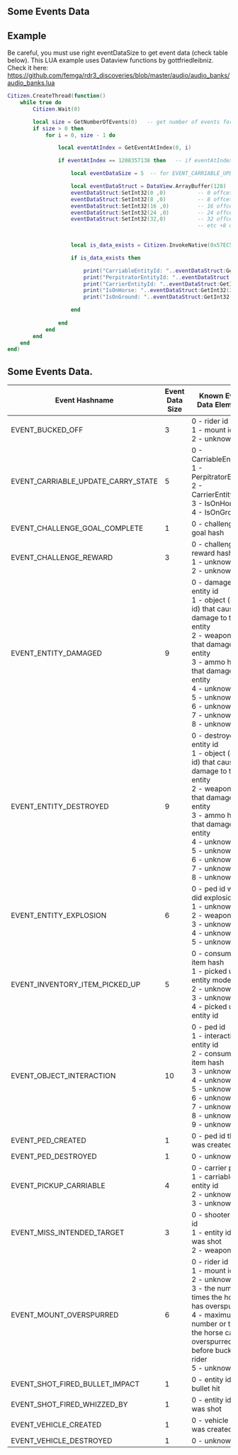 ## Some Events Data


## Example

Be careful, you must use right eventDataSize to get event data (check table below). This LUA example uses Dataview functions by gottfriedleibniz. Check it here: https://github.com/femga/rdr3_discoveries/blob/master/audio/audio_banks/audio_banks.lua 

```lua
Citizen.CreateThread(function()
    while true do
        Citizen.Wait(0) 

        local size = GetNumberOfEvents(0)   -- get number of events for event group SCRIPT_EVENT_QUEUE_AI (0)
        if size > 0 then 
            for i = 0, size - 1 do

                local eventAtIndex = GetEventAtIndex(0, i)

              	if eventAtIndex == 1208357138 then   -- if eventAtIndex == GetHashKey("EVENT_CARRIABLE_UPDATE_CARRY_STATE")

              		local eventDataSize = 5  -- for EVENT_CARRIABLE_UPDATE_CARRY_STATE data size is 5

          			local eventDataStruct = DataView.ArrayBuffer(128)
					eventDataStruct:SetInt32(0 ,0)		 	-- 0 offcet for 0 element of eventData	
					eventDataStruct:SetInt32(8 ,0)    	  	-- 8 offcet for 1 element of eventData		
					eventDataStruct:SetInt32(16 ,0)			-- 16 offcet for 2 element of eventData	
					eventDataStruct:SetInt32(24 ,0)			-- 24 offcet for 3 element of eventData	
					eventDataStruct:SetInt32(32,0)    		-- 32 offcet for 4 element of eventData		
															-- etc +8 offcet for each next element (if data size is bigger then 5)

					
					local is_data_exists = Citizen.InvokeNative(0x57EC5FA4D4D6AFCA,0,i,eventDataStruct:Buffer(),eventDataSize)	-- GET_EVENT_DATA

					if is_data_exists then

						print("CarriableEntityId: "..eventDataStruct:GetInt32(0))
						print("PerpitratorEntityId: "..eventDataStruct:GetInt32(8))
						print("CarrierEntityId: "..eventDataStruct:GetInt32(16))
						print("IsOnHorse: "..eventDataStruct:GetInt32(24))
						print("IsOnGround: "..eventDataStruct:GetInt32(32))

	                end
	                
              	end
            end
        end
    end
end)
```

<h2>Some Events Data.</h2>

Event Hashname | Event Data Size | Known Event Data Elements
----------- | -------------------------- |----------
EVENT_BUCKED_OFF | 3 | 0 - rider id<br> 1 - mount id<br> 2 - unknown
EVENT_CARRIABLE_UPDATE_CARRY_STATE | 5 | 0 - CarriableEntityId<br> 1 - PerpitratorEntityId<br> 2 - CarrierEntityId<br> 3 - IsOnHorse<br> 4 - IsOnGround
EVENT_CHALLENGE_GOAL_COMPLETE | 1 | 0 - challenge goal hash
EVENT_CHALLENGE_REWARD | 3 | 0 - challenge reward hash<br> 1 - unknown<br> 2 - unknown
EVENT_ENTITY_DAMAGED | 9 | 0 - damaged entity id<br> 1 - object (or ped id) that caused damage to the entity <br> 2 - weaponHash that damaged the entity<br> 3 - ammo hash that damaged the entity<br> 4 - unknown<br> 5 - unknown<br> 6 - unknown<br> 7 - unknown<br> 8 - unknown
EVENT_ENTITY_DESTROYED | 9 | 0 - destroyed entity id<br> 1 - object (or ped id) that caused damage to the entity<br> 2 - weaponHash that damaged the entity <br> 3 - ammo hash that damaged the entity<br> 4 - unknown<br> 5 - unknown<br> 6 - unknown<br> 7 - unknown<br> 8 - unknown
EVENT_ENTITY_EXPLOSION | 6 | 0 - ped id who did explosion<br> 1 - unknown<br> 2 - weaponhash<br> 3 - unknown<br> 4 - unknown<br> 5 - unknown
EVENT_INVENTORY_ITEM_PICKED_UP | 5 | 0 - consumable item hash<br> 1 - picked up entity model <br> 2 - unknown<br> 3 - unknown<br> 4 - picked up entity id 
EVENT_OBJECT_INTERACTION | 10 | 0 - ped id<br> 1 - interaction entity id <br> 2 - consumable item hash<br> 3 - unknown<br> 4 - unknown<br> 5 - unknown<br>6 - unknown<br> 7 - unknown<br> 8 - unknown<br> 9 - unknown
EVENT_PED_CREATED | 1 | 0 - ped id that was created
EVENT_PED_DESTROYED | 1 | 0 - unknown
EVENT_PICKUP_CARRIABLE | 4 | 0 - carrier ped id<br> 1 - carriable entity id<br> 2 - unknown<br> 3 - unknown
EVENT_MISS_INTENDED_TARGET | 3 | 0 - shooter ped id<br> 1 - entity id that was shot<br> 2 - weaponhash
EVENT_MOUNT_OVERSPURRED | 6 | 0 - rider id<br> 1 - mount id<br> 2 - unknown<br> 3 - the number of times the horse has overspurred<br> 4 - maximum number or times the horse can be overspurred before buck off rider<br> 5 - unknown 
EVENT_SHOT_FIRED_BULLET_IMPACT | 1 | 0 - entity id that bullet hit
EVENT_SHOT_FIRED_WHIZZED_BY | 1 | 0 - entity id that was shot
EVENT_VEHICLE_CREATED | 1 | 0 - vehicle id that was created
EVENT_VEHICLE_DESTROYED | 1 | 0 - unknown


